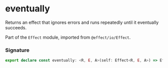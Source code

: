 # eventually

Returns an effect that ignores errors and runs repeatedly until it
eventually succeeds.

Part of the `Effect` module, imported from `@effect/io/Effect`.

### Signature

```typescript
export declare const eventually: <R, E, A>(self: Effect<R, E, A>) => Effect<R, never, A>
```
